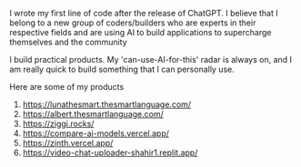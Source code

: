 I wrote my first line of code after the release of ChatGPT. I believe that I belong to a new group of coders/builders who are experts in their respective fields and are 
using AI to build applications to supercharge themselves and the community

I build practical products. My 'can-use-AI-for-this' radar is always on, and I am really quick to build something that I can personally use. 

Here are some of my products

1. https://lunathesmart.thesmartlanguage.com/
2. https://albert.thesmartlanguage.com/
3. https://ziggi.rocks/
4. https://compare-ai-models.vercel.app/
5. https://zinth.vercel.app/
6. https://video-chat-uploader-shahir1.replit.app/


